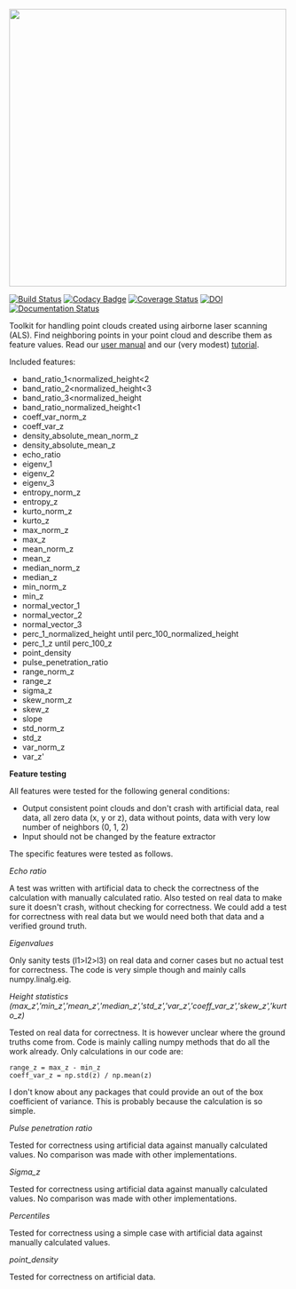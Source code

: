 <p align="left">
  <img src="https://raw.githubusercontent.com/eEcoLiDAR/laserchicken/master/laserchicken_logo.png" width="500"/>
</p>

[![Build Status](https://travis-ci.org/eEcoLiDAR/laserchicken.svg?branch=master)](https://travis-ci.org/eEcoLiDAR/laserchicken)
[![Codacy Badge](https://api.codacy.com/project/badge/Grade/6e3836750fe14f34ba85e26956e8ef10)](https://www.codacy.com/app/c-meijer/eEcoLiDAR?utm_source=www.github.com&amp;utm_medium=referral&amp;utm_content=eEcoLiDAR/eEcoLiDAR&amp;utm_campaign=Badge_Grade)
[![Coverage Status](https://coveralls.io/repos/github/eEcoLiDAR/eEcoLiDAR/badge.svg)](https://coveralls.io/github/eEcoLiDAR/eEcoLiDAR)
[![DOI](https://zenodo.org/badge/95649056.svg)](https://zenodo.org/badge/latestdoi/95649056)
[![Documentation Status](https://readthedocs.org/projects/laserchicken/badge/?version=latest)](https://laserchicken.readthedocs.io/en/latest/?badge=latest)

Toolkit for handling point clouds created using airborne laser scanning (ALS). Find neighboring points in your point cloud and describe them as feature values. Read our [user manual](https://readthedocs.org/projects/laserchicken/badge/?version=latest) and our (very modest) [tutorial](https://github.com/eEcoLiDAR/laserchicken/blob/master/tutorial.ipynb).

Included features:

 - band_ratio_1<normalized_height<2
 - band_ratio_2<normalized_height<3
 - band_ratio_3<normalized_height
 - band_ratio_normalized_height<1
 - coeff_var_norm_z
 - coeff_var_z
 - density_absolute_mean_norm_z
 - density_absolute_mean_z
 - echo_ratio
 - eigenv_1
 - eigenv_2
 - eigenv_3
 - entropy_norm_z
 - entropy_z
 - kurto_norm_z
 - kurto_z
 - max_norm_z
 - max_z
 - mean_norm_z
 - mean_z
 - median_norm_z
 - median_z
 - min_norm_z
 - min_z
 - normal_vector_1
 - normal_vector_2
 - normal_vector_3
 - perc_1_normalized_height until perc_100_normalized_height
 - perc_1_z until perc_100_z
 - point_density
 - pulse_penetration_ratio
 - range_norm_z
 - range_z
 - sigma_z
 - skew_norm_z
 - skew_z
 - slope
 - std_norm_z
 - std_z
 - var_norm_z
 - var_z'

**Feature testing**

All features were tested for the following general conditions:
- Output consistent point clouds and don't crash with artificial data, real data, all zero data (x, y or z), data without points, data with very low number of neighbors (0, 1, 2)
- Input should not be changed by the feature extractor

The specific features were tested as follows.

*Echo ratio*

A test was written with artificial data to check the correctness of the calculation with manually calculated ratio. Also tested on real data to make sure it doesn't crash, without checking for correctness. We could add a test for correctness with real data but we would need both that data and a verified ground truth.

*Eigenvalues*

Only sanity tests (l1>l2>l3) on real data and corner cases but no actual test for correctness. The code is very simple though and mainly calls numpy.linalg.eig.

*Height statistics (max_z','min_z','mean_z','median_z','std_z','var_z','coeff_var_z','skew_z','kurto_z)*

Tested on real data for correctness. It is however unclear where the ground truths come from. Code is mainly calling numpy methods that do all the work already. Only calculations in our code are:

```
range_z = max_z - min_z
coeff_var_z = np.std(z) / np.mean(z)
```
   
I don't know about any packages that could provide an out of the box coefficient of variance. This is probably because the calculation is so simple.

*Pulse penetration ratio*

Tested for correctness using artificial data against manually calculated values. No comparison was made with other implementations.

*Sigma_z*

Tested for correctness using artificial data against manually calculated values. No comparison was made with other implementations.

*Percentiles*

Tested for correctness using a simple case with artificial data against manually calculated values.

*point_density*

Tested for correctness on artificial data.



